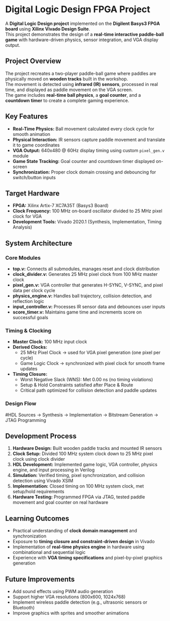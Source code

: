 # Digital Logic Design FPGA Project  

A **Digital Logic Design project** implemented on the **Digilent Basys3 FPGA board** using **Xilinx Vivado Design Suite**.  
This project demonstrates the design of a **real-time interactive paddle-ball game** with hardware-driven physics, sensor integration, and VGA display output.  

## Project Overview  

The project recreates a two-player paddle-ball game where paddles are physically moved on **wooden tracks** built in the workshop.  
The movement is detected using **infrared (IR) sensors**, processed in real time, and displayed as paddle movement on the VGA screen.  
The game includes **real-time ball physics**, a **goal counter**, and a **countdown timer** to create a complete gaming experience.  

## Key Features  

- **Real-Time Physics:** Ball movement calculated every clock cycle for smooth animation  
- **Physical Interaction:** IR sensors capture paddle movement and translate it to game coordinates  
- **VGA Output:** 640x480 @ 60Hz display timing using custom `pixel_gen.v` module  
- **Game State Tracking:** Goal counter and countdown timer displayed on-screen  
- **Synchronization:** Proper clock domain crossing and debouncing for switch/button inputs  

## Target Hardware  

- **FPGA:** Xilinx Artix-7 XC7A35T (Basys3 Board)  
- **Clock Frequency:** 100 MHz on-board oscillator divided to 25 MHz pixel clock for VGA  
- **Development Tools:** Vivado 2020.1 (Synthesis, Implementation, Timing Analysis)  

## System Architecture  

### Core Modules  
- **top.v:** Connects all submodules, manages reset and clock distribution  
- **clock_divider.v:** Generates 25 MHz pixel clock from 100 MHz master clock  
- **pixel_gen.v:** VGA controller that generates H-SYNC, V-SYNC, and pixel data per clock cycle  
- **physics_engine.v:** Handles ball trajectory, collision detection, and reflection logic  
- **input_controller.v:** Processes IR sensor data and debounces user inputs  
- **score_timer.v:** Maintains game time and increments score on successful goals  

### Timing & Clocking  

- **Master Clock:** 100 MHz input clock  
- **Derived Clocks:**  
  - 25 MHz Pixel Clock → used for VGA pixel generation (one pixel per cycle)  
  - Game Logic Clock → synchronized with pixel clock for smooth frame updates  
- **Timing Closure:**  
  - Worst Negative Slack (WNS): Met 0.00 ns (no timing violations)  
  - Setup & Hold Constraints satisfied after Place & Route  
  - Critical path optimized for collision detection and paddle updates

### Design Flow  

#HDL Sources → Synthesis → Implementation → Bitstream Generation → JTAG Programming

## Development Process  

1. **Hardware Design:** Built wooden paddle tracks and mounted IR sensors  
2. **Clock Setup:** Divided 100 MHz system clock down to 25 MHz pixel clock using clock divider  
3. **HDL Development:** Implemented game logic, VGA controller, physics engine, and input processing in Verilog  
4. **Simulation:** Verified timing, pixel synchronization, and collision detection using Vivado XSIM  
5. **Implementation:** Closed timing on 100 MHz system clock, met setup/hold requirements  
6. **Hardware Testing:** Programmed FPGA via JTAG, tested paddle movement and goal counter on real hardware  

## Learning Outcomes  

- Practical understanding of **clock domain management** and synchronization  
- Exposure to **timing closure and constraint-driven design** in Vivado  
- Implementation of **real-time physics engine** in hardware using combinational and sequential logic  
- Experience with **VGA timing specifications** and pixel-by-pixel graphics generation  

## Future Improvements  

- Add sound effects using PWM audio generation  
- Support higher VGA resolutions (800x600, 1024x768)  
- Implement wireless paddle detection (e.g., ultrasonic sensors or Bluetooth)  
- Improve graphics with sprites and smoother animations  
